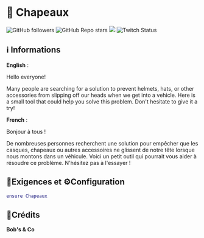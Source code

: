 # 🎩 Chapeaux

![GitHub followers](https://img.shields.io/github/followers/shoot1101?style=for-the-badge) ![GitHub Repo stars](https://img.shields.io/github/stars/shoot1101/Chapeaux?style=for-the-badge) [![](https://img.shields.io/badge/Discord-7289DA?style=for-the-badge&logo=discord&logoColor=white)]((https://discord.gg/X36mxQTk5b)) ![Twitch Status](https://img.shields.io/twitch/status/BobMarly1?style=for-the-badge)


## **ℹ️ Informations**


**English** :

Hello everyone!

Many people are searching for a solution to prevent helmets, hats, or other accessories from slipping off our heads when we get into a vehicle. Here is a small tool that could help you solve this problem. Don't hesitate to give it a try!


**French** :

Bonjour à tous !

De nombreuses personnes recherchent une solution pour empêcher que les casques, chapeaux ou autres accessoires ne glissent de notre tête lorsque nous montons dans un véhicule. Voici un petit outil qui pourrait vous aider à résoudre ce problème. N'hésitez pas à l'essayer !


## **🧱Exigences et ⚙️Configuration**


```lua
ensure Chapeaux
```

## **💌Crédits**


**Bob's & Co**
